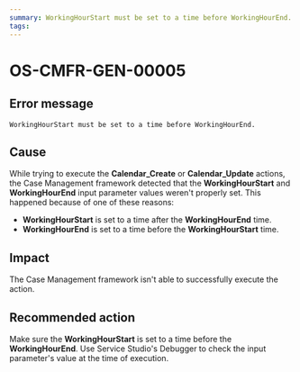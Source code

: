 ```yaml
---
summary: WorkingHourStart must be set to a time before WorkingHourEnd.
tags:
---
```


# OS-CMFR-GEN-00005

## Error message

`WorkingHourStart must be set to a time before WorkingHourEnd.`

## Cause

While trying to execute the **Calendar_Create** or **Calendar_Update** actions, the Case Management framework detected that the **WorkingHourStart** and **WorkingHourEnd** input parameter values weren't properly set. This happened because of one of these reasons:

* **WorkingHourStart** is set to a time after the **WorkingHourEnd** time.
* **WorkingHourEnd** is set to a time before the **WorkingHourStart** time.

## Impact

The Case Management framework isn't able to successfully execute the action.

## Recommended action

Make sure the **WorkingHourStart** is set to a time before the **WorkingHourEnd**. Use Service Studio's Debugger to check the input parameter's value at the time of execution.
